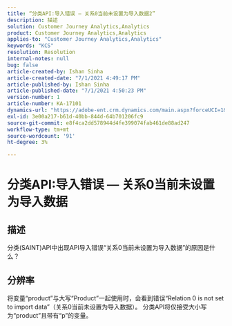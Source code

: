 ```yaml
---
title: “分类API:导入错误 — 关系0当前未设置为导入数据2”
description: 描述
solution: Customer Journey Analytics,Analytics
product: Customer Journey Analytics,Analytics
applies-to: "Customer Journey Analytics,Analytics"
keywords: "KCS"
resolution: Resolution
internal-notes: null
bug: false
article-created-by: Ishan Sinha
article-created-date: "7/1/2021 4:49:17 PM"
article-published-by: Ishan Sinha
article-published-date: "7/1/2021 4:50:23 PM"
version-number: 1
article-number: KA-17101
dynamics-url: "https://adobe-ent.crm.dynamics.com/main.aspx?forceUCI=1&pagetype=entityrecord&etn=knowledgearticle&id=63526e44-8cda-eb11-bacb-000d3a31f036"
exl-id: 3e00a217-b61d-40bb-844d-64b701206fc9
source-git-commit: e8f4ca2dd578944d4fe399074fab461de88ad247
workflow-type: tm+mt
source-wordcount: '91'
ht-degree: 3%

---
```


# 分类API:导入错误 — 关系0当前未设置为导入数据

## 描述


分类(SAINT)API中出现API导入错误“关系0当前未设置为导入数据”的原因是什么？


## 分辨率


将变量“product”与大写“Product”一起使用时，会看到错误“Relation 0 is not set to import data”（关系0当前未设置为导入数据）。 分类API将仅接受大小写为“product”且带有“p”的变量。
